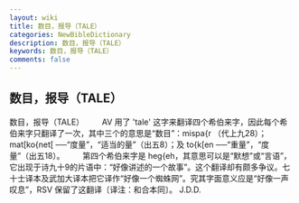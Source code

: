 ```yaml
---
layout: wiki
title: 数目，报导（TALE）
categories: NewBibleDictionary
description: 数目，报导（TALE）
keywords: 数目，报导（TALE）
comments: false
---
```


## 数目，报导（TALE）



数目，报导（TALE）
　　AV 用了 'tale' 这字来翻译四个希伯来字，因此每个希伯来字只翻译了一次，其中三个的意思是“数目”：mispa{r （代上九28）；mat[ko{net[ ──“度量”，“适当的量”（出五8）；及 to{k[en ──“重量”，“度量”（出五18）。
　　第四个希伯来字是 heg{eh，其意思可以是“默想”或“言语”，它出现于诗九十9的片语中：“好像讲述的一个故事”。这个翻译却有颇多争议。七十士译本及武加大译本把它译作“好像一个蜘蛛网”。究其字面意义应是“好像一声叹息”，RSV 保留了这翻译〔译注：和合本同〕。
J.D.D.




